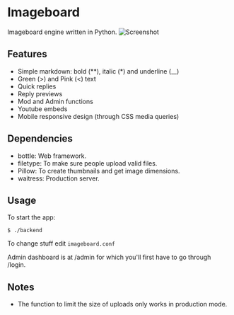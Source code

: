 # Imageboard
Imageboard engine written in Python.
![Screenshot](https://0x0.st/iv0g.png)

## Features
- Simple markdown: bold (**), italic (*) and underline (__)
- Green (>) and Pink (<) text
- Quick replies
- Reply previews
- Mod and Admin functions
- Youtube embeds
- Mobile responsive design (through CSS media queries)

## Dependencies
- bottle: Web framework.
- filetype: To make sure people upload valid files.
- Pillow: To create thumbnails and get image dimensions.
- waitress: Production server.

## Usage
To start the app:

`$ ./backend`

To change stuff edit `imageboard.conf`

Admin dashboard is at /admin for which you'll first have to go through /login.

## Notes
- The function to limit the size of uploads only works in production mode.
